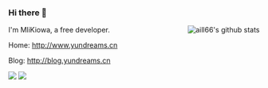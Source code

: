 ### Hi there 👋
<img align="right" src="https://github-readme-stats.vercel.app/api?username=aill66&show_icons=true&icon_color=0366d6&bg_color=ffffff&hide_title=true&hide=contribs&include_all_commits=true" alt="aill66's github stats"/>

I'm MliKiowa, a free developer. 

Home: http://www.yundreams.cn

Blog: http://blog.yundreams.cn


[![](https://data.jsdelivr.com/v1/package/gh/aill66/MliKiowa/badge)](https://www.jsdelivr.com/package/gh/aill66/MliKiowa)
[![](https://img.shields.io/github/license/aill66/MliKiowa)](https://github.com/aill66/MliKiowa/blob/master/LICENSE)
